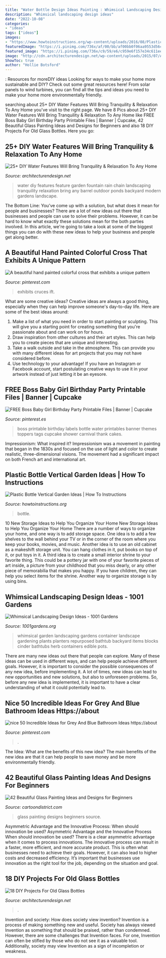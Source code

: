 ```yaml
---
title: "Water Bottle Design Ideas Painting : Whimsical Landscaping Design Ideas"
description: "Whimsical landscaping design ideas"
date: "2022-10-08"
categories:
- "ideas"
tags: ["ideas"]
images:
- "https://www.howtoinstructions.org/wp-content/uploads/2016/08/Plastic-Bottle-Vertical-Garden-Ideas-5.jpg"
featuredImage: "https://i.pinimg.com/736x/af/00/bb/af00bb0f06aa9553d56c20f8f35f7aa3.jpg"
featured_image: "https://i.pinimg.com/736x/c9/59/e6/c959e6f157e34c611eeb292e3eacafda.jpg"
image: "http://cdn.architecturendesign.net/wp-content/uploads/2015/07/AD-DIY-Water-Feature-Ideas-19.jpg"
ShowToc: true
author: "Hollie Botsford"
---
```



: Resources for moreDIY ideas
Looking for ways to make your home more sustainable and DIY? Check out some great resources here! From solar panels to wind turbines, you can find all the tips and ideas you need to make your home more environmentally friendly.

	

		
searching about 25+ DIY Water Features Will Bring Tranquility &amp; Relaxation To Any Home you've visit to the right page. We have 8 Pics about 25+ DIY Water Features Will Bring Tranquility &amp; Relaxation To Any Home like FREE Boss Baby Girl Birthday Party Printable Files | Banner | Cupcake, 42 Beautiful Glass Painting Ideas and Designs for Beginners and also 18 DIY Projects For Old Glass Bottles. Here you go:
		
    
## 25+ DIY Water Features Will Bring Tranquility &amp; Relaxation To Any Home

<img loading=lazy src="http://cdn.architecturendesign.net/wp-content/uploads/2015/07/AD-DIY-Water-Feature-Ideas-19.jpg" onerror="this.onerror=null;this.src='https://tse3.mm.bing.net/th?id=OIP.jRqlExPQRUW6BrWcnLQRuQHaMl&amp;pid=15.1';" alt="25+ DIY Water Features Will Bring Tranquility &amp; Relaxation To Any Home">

_Source: architecturendesign.net_

>water diy features feature garden fountain rain chain landscaping tranquility relaxation bring any barrel outdoor ponds backyard modern gardens landscape. 

	

The Bottom Line: You’ve come up with a solution, but what does it mean for people and businesses?
There are a lot of new ideas out there that businesses and people can use to solve their problems. However, it can be hard to know what exactly these solutions mean for the both parties involved. In this article, we're going to take a look at some of the biggest things you can do with these new ideas to help your business and people get along better.

    
## A Beautiful Hand Painted Colorful Cross That Exhibits A Unique Pattern

<img loading=lazy src="https://i.pinimg.com/736x/af/00/bb/af00bb0f06aa9553d56c20f8f35f7aa3.jpg" onerror="this.onerror=null;this.src='https://tse1.mm.bing.net/th?id=OIP.JRT0VI2C0CJENU9FkQxx6gHaLE&amp;pid=15.1';" alt="A beautiful hand painted colorful cross that exhibits a unique pattern">

_Source: pinterest.com_

>exhibits cruces ift. 

	

What are some creative ideas?
Creative ideas are always a good thing, especially when they can help improve someone's day-to-day life. Here are some of the best ideas around: 
1. Make a list of what you need in order to start painting or sculpting. This will give you a starting point for creating something that you're passionate about and can work on for hours. 
2. Draw inspiration from other cultures and their art styles. This can help you to create pieces that are unique and interesting. 
3. Take a walk outside and take in the atmosphere. This can provide you with many different ideas for art projects that you may not have considered before. 
4. Use technology to your advantage! If you have an Instagram or Facebook account, start postulating creative ways to use it in your artwork instead of just letting it be an eyesore.

    
## FREE Boss Baby Girl Birthday Party Printable Files | Banner | Cupcake

<img loading=lazy src="https://i.pinimg.com/736x/c9/59/e6/c959e6f157e34c611eeb292e3eacafda.jpg" onerror="this.onerror=null;this.src='https://tse4.mm.bing.net/th?id=OIP.eUfOJgqxSeri039qar0UwQHaMC&amp;pid=15.1';" alt="FREE Boss Baby Girl Birthday Party Printable Files | Banner | Cupcake">

_Source: pinterest.es_

>boss printable birthday labels bottle water printables banner themes toppers tags cupcake shower carnival thank cakes. 

	

Impressionism: What inspired it?
Impressionism was a movement in painting that began in the 1830s and focused on the use of light and color to create realistic, three-dimensional visions. The movement had a significant impact on both French art and international art.

    
## Plastic Bottle Vertical Garden Ideas | How To Instructions

<img loading=lazy src="https://www.howtoinstructions.org/wp-content/uploads/2016/08/Plastic-Bottle-Vertical-Garden-Ideas-5.jpg" onerror="this.onerror=null;this.src='https://tse2.mm.bing.net/th?id=OIP.VhMElewHZXp521Bnb1JKJAHaKH&amp;pid=15.1';" alt="Plastic Bottle Vertical Garden Ideas | How To Instructions">

_Source: howtoinstructions.org_

>bottle. 

	

10 New Storage Ideas to Help You Organize Your Home
New Storage Ideas to Help You Organize Your Home
There are a number of ways to organize your home, and one way is to add storage space. One idea is to add a few shelves to the wall behind your TV or in the corner of the room where you keep your books, movies, and music. Another idea is to use an old cabinet as a makeshift storage unit. You can hang clothes in it, put books on top of it, or put toys in it. A third idea is to create a small interior shrine to your favorite thing. This could be a pottery jar with one of your favorite pieces of art inside, a picture from your childhood that you miss dearly, or any other piece of memorabilia that makes you happy. If you have children, they can help you select items for the shrine. Another way to organize storage is by using bins.

    
## Whimsical Landscaping Design Ideas - 1001 Gardens

<img loading=lazy src="https://www.1001gardens.org/wp-content/uploads/2014/08/whimsical2.jpg" onerror="this.onerror=null;this.src='https://tse1.mm.bing.net/th?id=OIP.TFdEJ0368r5dBmQCdnwkAQHaJ3&amp;pid=15.1';" alt="Whimsical Landscaping Design Ideas - 1001 Gardens">

_Source: 1001gardens.org_

>whimsical garden landscaping gardens container landscape gardening plants planters repurposed bathtub backyard items blocks cinder bathtubs herb containers edible pots. 

	

There are many new ideas out there that people can explore. Many of these ideas can be used in different ways, and can help people achieve different goals. However, it is important to consider the possible consequences of any new idea, before implementing it. A lot of times, new ideas can lead to new opportunities and new solutions, but also to unforeseen problems. So, before any new idea is implemented, it is important to have a clear understanding of what it could potentially lead to.

    
## Nice 50 Incredible Ideas For Grey And Blue Bathroom Ideas Https://about

<img loading=lazy src="https://i.pinimg.com/736x/1a/34/17/1a34171a9cba45f5619c3bc3a84b7992.jpg" onerror="this.onerror=null;this.src='https://tse4.mm.bing.net/th?id=OIP.88RHXWrVEmtfpicheLEDNwHaKy&amp;pid=15.1';" alt="nice 50 Incredible Ideas for Grey And Blue Bathroom Ideas https://about">

_Source: pinterest.com_

>. 

	

The Idea: What are the benefits of this new idea?
The main benefits of the new idea are that it can help people to save money and be more environmentally friendly.

    
## 42 Beautiful Glass Painting Ideas And Designs For Beginners

<img loading=lazy src="http://www.cartoondistrict.com/wp-content/uploads/2017/07/Glass-Painting-Ideas-and-Designs-for-Beginners7.jpg" onerror="this.onerror=null;this.src='https://tse3.mm.bing.net/th?id=OIP.9D_6mZWKlZWLda2YnC7JvAHaJ4&amp;pid=15.1';" alt="42 Beautiful Glass Painting Ideas and Designs for Beginners">

_Source: cartoondistrict.com_

>glass painting designs beginners source. 

	

Asymmetric Advantage and the Innovative Process: When should innovation be used?
Asymmetric Advantage and the Innovative Process
When should innovation be used? There is a clear asymmetric advantage when it comes to process innovations. The innovative process can result in a faster, more efficient, and more accurate product. This is often what businesses need to achieve their goals. However, it can also lead to higher costs and decreased efficiency. It’s important that businesses use innovation as the right tool for the job, depending on the situation and goal.

    
## 18 DIY Projects For Old Glass Bottles

<img loading=lazy src="https://cdn.architecturendesign.net/wp-content/uploads/2015/09/AD-DIY-Projects-For-Old-Glass-Bottles-11.jpg" onerror="this.onerror=null;this.src='https://tse1.mm.bing.net/th?id=OIP.72M_V--FGh_rRwqRuIjwcwHaLH&amp;pid=15.1';" alt="18 DIY Projects For Old Glass Bottles">

_Source: architecturendesign.net_

>. 

	

Invention and society: How does society view invention?
Invention is a process of making something new and useful. Society has always viewed Invention as something that should be praised, rather than condemned. However, there are some challenges that Invention faces. For one, Invention can often be stifled by those who do not see it as a valuable tool. Additionally, society may view Invention as a sign of incompletion or weakness.

